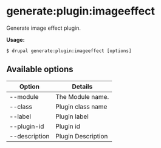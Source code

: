 # generate:plugin:imageeffect
Generate image effect plugin.

**Usage:**
```
$ drupal generate:plugin:imageeffect [options]
```

## Available options
Option | Details
-------|-------------
--module | The Module name.
--class | Plugin class name
--label | Plugin label
--plugin-id | Plugin id
--description | Plugin Description
